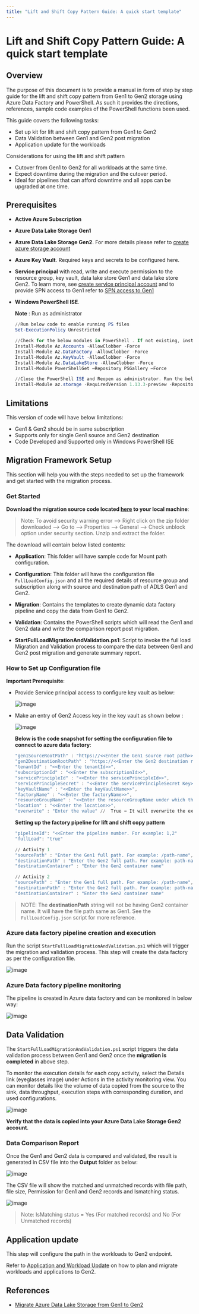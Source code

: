 ```yaml
---
title: "Lift and Shift Copy Pattern Guide: A quick start template"
---
```


# Lift and Shift Copy Pattern Guide: A quick start template

## Overview

The purpose of this document is to provide a manual in form of step by step guide for the lift and shift copy pattern from Gen1 to Gen2 storage using Azure Data Factory and PowerShell. As such it provides the directions, references, sample code examples of the PowerShell functions been used.

This guide covers the following tasks:

- Set up kit for lift and shift copy pattern from Gen1 to Gen2
- Data Validation between Gen1 and Gen2 post migration
- Application update for the workloads

Considerations for using the lift and shift pattern

- Cutover from Gen1 to Gen2 for all workloads at the same time.
- Expect downtime during the migration and the cutover period.
- Ideal for pipelines that can afford downtime and all apps can be upgraded at one time.

## Prerequisites

- **Active Azure Subscription**

- **Azure Data Lake Storage Gen1**

- **Azure Data Lake Storage Gen2**. For more details please refer to [create azure storage account](https://docs.microsoft.com/azure/storage/common/storage-account-create?tabs=azure-portal)

- **Azure Key Vault**. Required keys and secrets to be configured here.

- **Service principal** with read, write and execute permission to the resource group, key vault, data lake store Gen1 and data lake store Gen2. To learn more, see [create service principal account](https://docs.microsoft.com/azure/active-directory/develop/howto-create-service-principal-portal) and to provide SPN access to Gen1 refer to [SPN access to Gen1](https://docs.microsoft.com/azure/data-lake-store/data-lake-store-service-to-service-authenticate-using-active-directory)

- **Windows PowerShell ISE**.

    **Note** : Run as administrator

    ```powershell
    //Run below code to enable running PS files
    Set-ExecutionPolicy Unrestricted

    //Check for the below modules in PowerShell . If not existing, install one by one:
    Install-Module Az.Accounts -AllowClobber -Force 
    Install-Module Az.DataFactory -AllowClobber -Force
    Install-Module Az.KeyVault -AllowClobber -Force    
    Install-Module Az.DataLakeStore -AllowClobber -Force
    Install-Module PowerShellGet –Repository PSGallery –Force

    //Close the PowerShell ISE and Reopen as administrator. Run the below module
    Install-Module az.storage -RequiredVersion 1.13.3-preview -Repository PSGallery -AllowClobber -AllowPrerelease -Force
    ```

## Limitations

This version of code will have below limitations:

- Gen1 & Gen2 should be in same subscription
- Supports only for single Gen1 source and Gen2 destination
- Code Developed and Supported only in Windows PowerShell ISE

## Migration Framework Setup

This section will help you with the steps needed to set up the framework and get started with the migration process.

### Get Started

**Download the migration source code located [here](./lift-and-shift.zip) to your local machine**:

> Note: To avoid security warning error --> Right click on the zip folder downloaded --> Go to --> Properties --> General --> Check unblock option under security section. Unzip and extract the folder.

The download will contain below listed contents:

- **Application**: This folder will have sample code for Mount path configuration.

- **Configuration**: This folder will have the configuration file `FullLoadConfig.json` and all the required details of resource group and subscription along with source and destination path of ADLS Gen1 and Gen2.

- **Migration**: Contains the templates to create dynamic data factory pipeline and copy the data from Gen1 to Gen2.

- **Validation**: Contains the PowerShell scripts which will read the Gen1 and Gen2 data and write the comparison report post migration.

- **StartFullLoadMigrationAndValidation.ps1**: Script to invoke the full load Migration and Validation process to compare the data between Gen1 and Gen2 post migration and generate summary report.
  
### How to Set up Configuration file

**Important Prerequisite**:

- Provide Service principal access to configure key vault as below:

    ![image](../images/79594064-3e2d7080-8091-11ea-872e-d69052da0ff7.png)

- Make an entry of Gen2 Access key in the key vault as shown below :

    ![image](../images/78953831-f1dda180-7a8e-11ea-82e9-07aa66fd2856.png)

    **Below is the code snapshot for setting the configuration file to connect to azure data factory**:

    ```powershell
    "gen1SourceRootPath" : "https://<<Enter the Gen1 source root path>>.azuredatalakestore.net/webhdfs/v1", 
    "gen2DestinationRootPath" : "https://<<Enter the Gen2 destination root path>>.dfs.core.windows.net", 
    "tenantId" : "<<Enter the tenantId>>", 
    "subscriptionId" : "<<Enter the subscriptionId>>", 
    "servicePrincipleId" : "<<Enter the servicePrincipleId>>", 
    "servicePrincipleSecret" : "<<Enter the servicePrincipleSecret Key>>", 
    "keyVaultName" : "<<Enter the keyVaultName>>",
    "factoryName" : "<<Enter the factoryName>>", 
    "resourceGroupName" : "<<Enter the resourceGroupName under which the azure data factory pipeline will be created>>",
    "location" : "<<Enter the location>>", 
    "overwrite" : "Enter the value" //  True = It will overwrite the existing data factory ,False = It will skip creating data factory
    ```

  **Setting up the factory pipeline for lift and shift copy pattern**

    ```powershell
    "pipelineId": "<<Enter the pipeline number. For example: 1,2"
    "fullLoad": "true"

    // Activity 1
    "sourcePath" : "Enter the Gen1 full path. For example: /path-name",
    "destinationPath" : "Enter the Gen2 full path. For example: path-name",
    "destinationContainer" : "Enter the Gen2 container name"

    // Activity 2
    "sourcePath" : "Enter the Gen1 full path. For example: /path-name",
    "destinationPath" : "Enter the Gen2 full path. For example: path-name",
    "destinationContainer" : "Enter the Gen2 container name"
    ```

> NOTE: The **destinationPath** string will not be having Gen2 container name. It will have the file path same as Gen1. See the `FullLoadConfig.json` script for more reference.

### Azure data factory pipeline creation and execution

Run the script `StartFullLoadMigrationAndValidation.ps1` which will trigger the migration and validation process. This step will create the data factory as per the configuration file.

![image](../images/83554216-4adf1a00-a4c1-11ea-9ea4-ae9284e678c0.png)

### Azure Data factory pipeline monitoring

The pipeline is created in Azure data factory and can be monitored in below way:

![image](../images/83555204-c8eff080-a4c2-11ea-8162-a8f86b5e9e9e.png)

## Data Validation

The `StartFullLoadMigrationAndValidation.ps1` script triggers the data validation process between Gen1 and Gen2 once the **migration is completed** in above step.  

To monitor the execution details for each copy activity, select the Details link (eyeglasses image) under Actions in the activity monitoring view. You can monitor details like the volume of data copied from the source to the sink, data throughput, execution steps with corresponding duration, and used configurations.
  
![image](../images/83807252-9fbc9500-a667-11ea-9f0c-8deeefa742e7.png)

**Verify that the data is copied into your Azure Data Lake Storage Gen2 account**.

### Data Comparison Report

Once the Gen1 and Gen2 data is compared and validated, the result is generated in CSV file into the **Output** folder as below:

![image](../images/83555444-26843d00-a4c3-11ea-9fac-5bd0760aca0b.png)

The CSV file will show the matched and unmatched records with file path, file size, Permission for Gen1 and Gen2 records and Ismatching status.

![image](../images/83555536-44ea3880-a4c3-11ea-90d0-ccae337fb531.png)

> Note: IsMatching status = Yes (For matched records) and No (For Unmatched records)

## Application update

This step will configure the path in the workloads to Gen2 endpoint.

Refer to [Application and Workload Update](../application-update) on how to plan and migrate workloads and applications to Gen2.

## References

- [Migrate Azure Data Lake Storage from Gen1 to Gen2](https://docs.microsoft.com/azure/storage/blobs/data-lake-storage-migrate-gen1-to-gen2)
